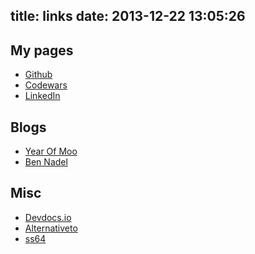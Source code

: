title: links
date: 2013-12-22 13:05:26
---

## My pages
- [Github](https://github.com/IlanFrumer)
- [Codewars](http://www.codewars.com/users/IlanFrumer)
- [LinkedIn](http://www.linkedin.com/pub/ilan-frumer/85/33/41a)

## Blogs
- [Year Of Moo](http://www.yearofmoo.com/)
- [Ben Nadel](http://www.bennadel.com/)

## Misc
- [Devdocs.io](http://devdocs.io/lodash/)
- [Alternativeto](http://alternativeto.net/)
- [ss64](http://ss64.com/)


